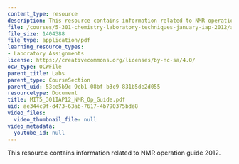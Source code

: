 ```yaml
---
content_type: resource
description: This resource contains information related to NMR operation guide 2012.
file: /courses/5-301-chemistry-laboratory-techniques-january-iap-2012/ae344c9fd47363ab76174b790375bde8_MIT5_301IAP12_NMR_Op_Guide.pdf
file_size: 1404388
file_type: application/pdf
learning_resource_types:
- Laboratory Assignments
license: https://creativecommons.org/licenses/by-nc-sa/4.0/
ocw_type: OCWFile
parent_title: Labs
parent_type: CourseSection
parent_uid: 53ce5b9c-9cb1-08bf-b3c9-831b5de2d055
resourcetype: Document
title: MIT5_301IAP12_NMR_Op_Guide.pdf
uid: ae344c9f-d473-63ab-7617-4b790375bde8
video_files:
  video_thumbnail_file: null
video_metadata:
  youtube_id: null
---
```

This resource contains information related to NMR operation guide 2012.